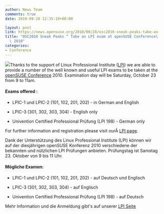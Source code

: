 ```yaml
---
author: News Team
comments: true
date: 2010-09-28 12:35:19+00:00

layout: post
link: https://news.opensuse.org/2010/09/28/osc2010-sneak-peaks-take-an-lpi-exam-at-opensuse-conference-2010/
title: "OSC2010 Sneak Peaks “ Take an LPI exam at openSUSE Conference\
  \ 2010"
categories:
- Conference
---
```

![](../wp-content/uploads/2010/09/Lpi-lpi-logo2.png)Thanks to the support of Linux Professional Institute ([LPI](http://lpi.org/)) we are able to provide a number of the well known and useful LPI exams to be taken at the [openSUSE Conference](http://conference.opensuse.org/indico//conferenceTimeTable.py?confId=0#all.detailed) 2010. Examination day will be Saturday, October 23 from 9 to 11am.


#### Exams offered :





	
  * LPIC-1 und LPIC-2 (101, 102, 201, 202) - in German and English

	
  * LPIC-3 (301, 302, 303, 304) - English only

	
  * Univention Certified Professional Prüfung (LPI 198) - German only






For further information and registration please visit ourÂ [LPI page](http://opensuse.org/openSUSE:Conference_LPI).








Dank der Unterstützung des Linux Professional Institute (LPI) können wir auf der diesjährigen openSUSE Konferenz 2010 verschiedene der bekannten und nützlichen LPI Prüfungen anbieten. Prüfungstag ist Samstag 23. Oktober von 9 bis 11 Uhr.






#### Mögliche Examen:








	
  * LPIC-1 und LPIC-2 (101, 102, 201, 202) - auf Deutsch und Englisch

	
  * LPIC-3 (301, 302, 303, 304) - auf Englisch

	
  * Univention Certified Professional Prüfung (LPI 198) - auf Deutsch







Mehr Information und die Anmeldung gibt's auf unserer [LPI Seite](http://opensuse.org/openSUSE:Conference_LPI)

		
